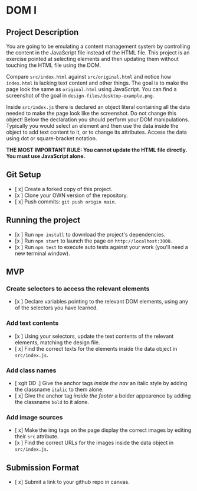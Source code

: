 # DOM I

## Project Description

You are going to be emulating a content management system by controlling the content in the JavaScript file instead of the HTML file. This project is an exercise pointed at selecting elements and then updating them without touching the HTML file using the DOM.

Compare `src/index.html` against `src/original.html` and notice how `index.html` is lacking text content and other things. The goal is to make the page look the same as `original.html` using JavaScript. You can find a screenshot of the goal in `design-files/desktop-example.png`.

Inside `src/index.js` there is declared an object literal containing all the data needed to make the page look like the screenshot. Do not change this object! Below the declaration you should perform your DOM manipulations. Typically you would select an element and then use the data inside the object to add text content to it, or to change its attributes. Access the data using dot or square-bracket notation.

**THE MOST IMPORTANT RULE: You cannot update the HTML file directly. You must use JavaScript alone.**

## Git Setup

- [ x] Create a forked copy of this project.
- [x ] Clone your OWN version of the repository.
- [ x] Push commits: `git push origin main`.

## Running the project

- [x ] Run `npm install` to download the project's dependencies.
- [x ] Run `npm start` to launch the page on `http://localhost:3000`.
- [x ] Run `npm test` to execute auto tests against your work (you'll need a new terminal window).

## MVP

### Create selectors to access the relevant elements

- [x ] Declare variables pointing to the relevant DOM elements, using any of the selectors you have learned.

### Add text contents

- [x ] Using your selectors, update the text contents of the relevant elements, matching the design file.
- [ x] Find the correct texts for the elements inside the data object in `src/index.js`.

### Add class names

- [ xgit DD .] Give the anchor tags _inside the nav_ an italic style by adding the classname `italic` to them alone.
- [ x] Give the anchor tag _inside the footer_ a bolder appearence by adding the classname `bold` to it alone.

### Add image sources

- [ x] Make the img tags on the page display the correct images by editing their `src` attribute.
- [x ] Find the correct URLs for the images inside the data object in `src/index.js`.

## Submission Format

- [ x] Submit a link to your github repo in canvas.
